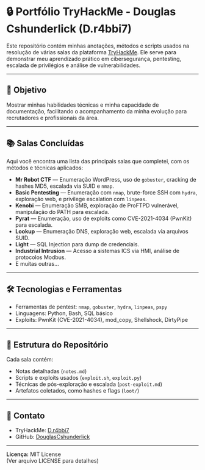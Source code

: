 # 🔒 Portfólio TryHackMe - Douglas Cshunderlick (D.r4bbi7)

Este repositório contém minhas anotações, métodos e scripts usados na resolução de várias salas da plataforma [TryHackMe](https://tryhackme.com/p/D.r4bbi7). Ele serve para demonstrar meu aprendizado prático em cibersegurança, pentesting, escalada de privilégios e análise de vulnerabilidades.

---

## 🚀 Objetivo

Mostrar minhas habilidades técnicas e minha capacidade de documentação, facilitando o acompanhamento da minha evolução para recrutadores e profissionais da área.

---

## 📚 Salas Concluídas

Aqui você encontra uma lista das principais salas que completei, com os métodos e técnicas aplicados:

- **Mr Robot CTF** — Enumeração WordPress, uso de `gobuster`, cracking de hashes MD5, escalada via SUID e `nmap`.
- **Basic Pentesting** — Enumeração com `nmap`, brute-force SSH com `hydra`, exploração web, e privilege escalation com `linpeas`.
- **Kenobi** — Enumeração SMB, exploração de ProFTPD vulnerável, manipulação do PATH para escalada.
- **Pyrat** — Enumeração, uso de exploits como CVE-2021-4034 (PwnKit) para escalada.
- **Lookup** — Enumeração DNS, exploração web, escalada via arquivos SUID.
- **Light** — SQL Injection para dump de credenciais.
- **Industrial Intrusion** — Acesso a sistemas ICS via HMI, análise de protocolos Modbus.
- E muitas outras...

---

## 🛠 Tecnologias e Ferramentas

- Ferramentas de pentest: `nmap`, `gobuster`, `hydra`, `linpeas`, `pspy`
- Linguagens: Python, Bash, SQL básico
- Exploits: PwnKit (CVE-2021-4034), mod_copy, Shellshock, DirtyPipe

---

## 📁 Estrutura do Repositório

Cada sala contém:

- Notas detalhadas (`notes.md`)
- Scripts e exploits usados (`exploit.sh`, `exploit.py`)
- Técnicas de pós-exploração e escalada (`post-exploit.md`)
- Artefatos coletados, como hashes e flags (`loot/`)

---

## 📢 Contato

- TryHackMe: [D.r4bbi7](https://tryhackme.com/p/D.r4bbi7)
- GitHub: [DouglasCshunderlick](https://github.com/Cshunderlick)

---

**Licença:** MIT License  
(Ver arquivo LICENSE para detalhes)
